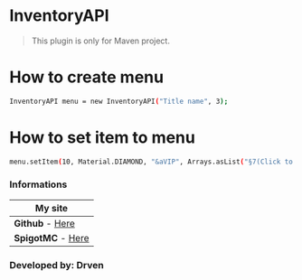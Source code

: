 # InventoryAPI
> This plugin is only for Maven project.
# How to create menu
```sh
InventoryAPI menu = new InventoryAPI("Title name", 3);
``` 
# How to set item to menu
```sh
menu.setItem(10, Material.DIAMOND, "&aVIP", Arrays.asList("§7(Click to set)", (byte)0, 1));
```

### Informations

| **My site**                                                                |
|----------------------------------------------------------------------------|
| **Github** - [Here](https://github.com/JustDrven)                          |
| **SpigotMC** - [Here](https://www.spigotmc.org/members/justdrven.1443133/) |

### Developed by: Drven
